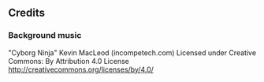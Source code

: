 ## Credits

### Background music

"Cyborg Ninja" Kevin MacLeod (incompetech.com)
Licensed under Creative Commons: By Attribution 4.0 License
http://creativecommons.org/licenses/by/4.0/



